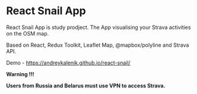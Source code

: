 # React Snail App

React Snail App is study prodject. 
The App visualising your Strava activities on the OSM map.

Based on React, Redux Toolkit, Leaflet Map, @mapbox/polyline and Strava API.

Demo - https://andreykalenik.github.io/react-snail/


**Warning !!!**

**Users from Russia and Belarus must use VPN to access Strava.**
